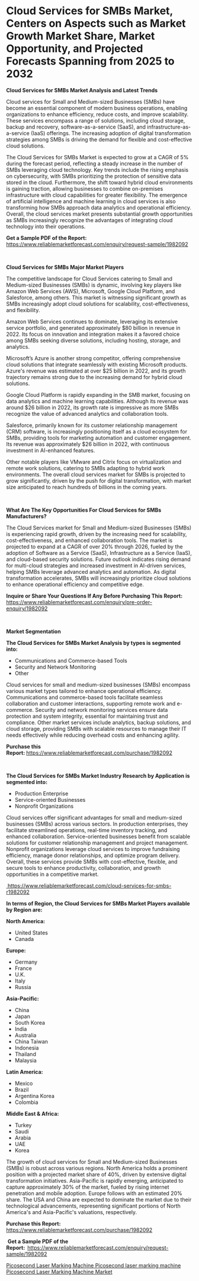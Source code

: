 <p><h1>Cloud Services for SMBs Market, Centers on Aspects such as Market Growth Market Share, Market Opportunity, and Projected Forecasts Spanning from 2025 to 2032</h1></p><p><strong>Cloud Services for SMBs Market Analysis and Latest Trends</strong></p>
<p><p>Cloud services for Small and Medium-sized Businesses (SMBs) have become an essential component of modern business operations, enabling organizations to enhance efficiency, reduce costs, and improve scalability. These services encompass a range of solutions, including cloud storage, backup and recovery, software-as-a-service (SaaS), and infrastructure-as-a-service (IaaS) offerings. The increasing adoption of digital transformation strategies among SMBs is driving the demand for flexible and cost-effective cloud solutions.</p><p>The Cloud Services for SMBs Market is expected to grow at a CAGR of 5% during the forecast period, reflecting a steady increase in the number of SMBs leveraging cloud technology. Key trends include the rising emphasis on cybersecurity, with SMBs prioritizing the protection of sensitive data stored in the cloud. Furthermore, the shift toward hybrid cloud environments is gaining traction, allowing businesses to combine on-premises infrastructure with cloud capabilities for greater flexibility. The emergence of artificial intelligence and machine learning in cloud services is also transforming how SMBs approach data analytics and operational efficiency. Overall, the cloud services market presents substantial growth opportunities as SMBs increasingly recognize the advantages of integrating cloud technology into their operations.</p></p>
<p><strong>Get a Sample PDF of the Report:&nbsp;</strong> <a href="https://www.reliablemarketforecast.com/enquiry/request-sample/1982092?utm_campaign=1110&utm_medium=2&utm_source=Github&utm_content=ia&utm_term=15012025&utm_id=cloud-services-for-smbs">https://www.reliablemarketforecast.com/enquiry/request-sample/1982092</a></p>
<p>&nbsp;</p>
<p><strong>Cloud Services for SMBs Major Market Players</strong></p>
<p><p>The competitive landscape for Cloud Services catering to Small and Medium-sized Businesses (SMBs) is dynamic, involving key players like Amazon Web Services (AWS), Microsoft, Google Cloud Platform, and Salesforce, among others. This market is witnessing significant growth as SMBs increasingly adopt cloud solutions for scalability, cost-effectiveness, and flexibility.</p><p>Amazon Web Services continues to dominate, leveraging its extensive service portfolio, and generated approximately $80 billion in revenue in 2022. Its focus on innovation and integration makes it a favored choice among SMBs seeking diverse solutions, including hosting, storage, and analytics.</p><p>Microsoft’s Azure is another strong competitor, offering comprehensive cloud solutions that integrate seamlessly with existing Microsoft products. Azure's revenue was estimated at over $25 billion in 2022, and its growth trajectory remains strong due to the increasing demand for hybrid cloud solutions.</p><p>Google Cloud Platform is rapidly expanding in the SMB market, focusing on data analytics and machine learning capabilities. Although its revenue was around $26 billion in 2022, its growth rate is impressive as more SMBs recognize the value of advanced analytics and collaboration tools.</p><p>Salesforce, primarily known for its customer relationship management (CRM) software, is increasingly positioning itself as a cloud ecosystem for SMBs, providing tools for marketing automation and customer engagement. Its revenue was approximately $26 billion in 2022, with continuous investment in AI-enhanced features.</p><p>Other notable players like VMware and Citrix focus on virtualization and remote work solutions, catering to SMBs adapting to hybrid work environments. The overall cloud services market for SMBs is projected to grow significantly, driven by the push for digital transformation, with market size anticipated to reach hundreds of billions in the coming years.</p></p>
<p>&nbsp;</p>
<p><strong>What Are The Key Opportunities For Cloud Services for SMBs Manufacturers?</strong></p>
<p><p>The Cloud Services market for Small and Medium-sized Businesses (SMBs) is experiencing rapid growth, driven by the increasing need for scalability, cost-effectiveness, and enhanced collaboration tools. The market is projected to expand at a CAGR of over 20% through 2026, fueled by the adoption of Software as a Service (SaaS), Infrastructure as a Service (IaaS), and cloud-based security solutions. Future outlook indicates rising demand for multi-cloud strategies and increased investment in AI-driven services, helping SMBs leverage advanced analytics and automation. As digital transformation accelerates, SMBs will increasingly prioritize cloud solutions to enhance operational efficiency and competitive edge.</p></p>
<p><strong>Inquire or Share Your Questions If Any Before Purchasing This Report:</strong> <a href="https://www.reliablemarketforecast.com/enquiry/pre-order-enquiry/1982092?utm_campaign=1110&utm_medium=2&utm_source=Github&utm_content=ia&utm_term=15012025&utm_id=cloud-services-for-smbs">https://www.reliablemarketforecast.com/enquiry/pre-order-enquiry/1982092</a></p>
<p>&nbsp;</p>
<p><strong>Market Segmentation</strong></p>
<p><strong>The Cloud Services for SMBs Market Analysis by types is segmented into:</strong></p>
<p><ul><li>Communications and Commerce-based Tools</li><li>Security and Network Monitoring</li><li>Other</li></ul></p>
<p><p>Cloud services for small and medium-sized businesses (SMBs) encompass various market types tailored to enhance operational efficiency. Communications and commerce-based tools facilitate seamless collaboration and customer interactions, supporting remote work and e-commerce. Security and network monitoring services ensure data protection and system integrity, essential for maintaining trust and compliance. Other market services include analytics, backup solutions, and cloud storage, providing SMBs with scalable resources to manage their IT needs effectively while reducing overhead costs and enhancing agility.</p></p>
<p><strong>Purchase this Report:&nbsp;</strong><a href="https://www.reliablemarketforecast.com/purchase/1982092?utm_campaign=1110&utm_medium=2&utm_source=Github&utm_content=ia&utm_term=15012025&utm_id=cloud-services-for-smbs">https://www.reliablemarketforecast.com/purchase/1982092</a></p>
<p>&nbsp;</p>
<p><strong>The Cloud Services for SMBs Market Industry Research by Application is segmented into:</strong></p>
<p><ul><li>Production Enterprise</li><li>Service-oriented Businesses</li><li>Nonprofit Organizations</li></ul></p>
<p><p>Cloud services offer significant advantages for small and medium-sized businesses (SMBs) across various sectors. In production enterprises, they facilitate streamlined operations, real-time inventory tracking, and enhanced collaboration. Service-oriented businesses benefit from scalable solutions for customer relationship management and project management. Nonprofit organizations leverage cloud services to improve fundraising efficiency, manage donor relationships, and optimize program delivery. Overall, these services provide SMBs with cost-effective, flexible, and secure tools to enhance productivity, collaboration, and growth opportunities in a competitive market.</p></p>
<p><a href="https://www.reliablemarketforecast.com/cloud-services-for-smbs-r1982092?utm_campaign=1110&utm_medium=2&utm_source=Github&utm_content=ia&utm_term=15012025&utm_id=cloud-services-for-smbs">&nbsp;https://www.reliablemarketforecast.com/cloud-services-for-smbs-r1982092</a></p>
<p><strong>In terms of Region, the Cloud Services for SMBs Market Players available by Region are:</strong></p>
<p>
    <p> <strong> North America: </strong>
        <ul>
            <li>United States</li>
            <li>Canada</li>
        </ul>
        </p> 
    <p> <strong> Europe: </strong>
        <ul>
            <li>Germany</li>
            <li>France</li>
            <li>U.K.</li>
            <li>Italy</li>
            <li>Russia</li>
        </ul>
        </p> 
    <p> <strong> Asia-Pacific: </strong>
        <ul>
            <li>China</li>
            <li>Japan</li>
            <li>South Korea</li>
            <li>India</li>
            <li>Australia</li>
            <li>China Taiwan</li>
            <li>Indonesia</li>
            <li>Thailand</li>
            <li>Malaysia</li>
        </ul>
        </p> 
    <p> <strong> Latin America: </strong>
        <ul>
            <li>Mexico</li>
            <li>Brazil</li>
            <li>Argentina Korea</li>
            <li>Colombia</li>
        </ul>
        </p> 
    <p> <strong> Middle East & Africa: </strong>
        <ul>
            <li>Turkey</li>
            <li>Saudi</li>
            <li>Arabia</li>
            <li>UAE</li>
            <li>Korea</li>
        </ul>
    </p>
    </p>
<p><p>The growth of cloud services for Small and Medium-sized Businesses (SMBs) is robust across various regions. North America holds a prominent position with a projected market share of 40%, driven by extensive digital transformation initiatives. Asia-Pacific is rapidly emerging, anticipated to capture approximately 30% of the market, fueled by rising internet penetration and mobile adoption. Europe follows with an estimated 20% share. The USA and China are expected to dominate the market due to their technological advancements, representing significant portions of North America's and Asia-Pacific's valuations, respectively.</p></p>
<p><strong>Purchase this Report: </strong><a href="https://www.reliablemarketforecast.com/purchase/1982092?utm_campaign=1110&utm_medium=2&utm_source=Github&utm_content=ia&utm_term=15012025&utm_id=cloud-services-for-smbs">https://www.reliablemarketforecast.com/purchase/1982092</a></p>
<p>&nbsp;<strong>Get a Sample PDF of the Report:&nbsp;&nbsp;</strong><a href="https://www.reliablemarketforecast.com/enquiry/request-sample/1982092?utm_campaign=1110&utm_medium=2&utm_source=Github&utm_content=ia&utm_term=15012025&utm_id=cloud-services-for-smbs">https://www.reliablemarketforecast.com/enquiry/request-sample/1982092</a></p>
<p><strong></strong></p>
<p><p><a href="https://github.com/WillieWoodard/Market-Research-Report-List-7/blob/main/picosecond-laser-marking-machine-picosecond-laser-marking-machine-picosecond-laser-marking-machine-market.md?utm_campaign=1110&utm_medium=2&utm_source=Github&utm_content=ia&utm_term=15012025&utm_id=cloud-services-for-smbs">Picosecond Laser Marking Machine
Picosecond laser marking machine
Picosecond Laser Marking Machine Market</a></p></p>